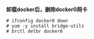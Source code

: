 **卸载docker后，删除docker0网卡**

```shell
# ifconfig docker0 down
# yum -y install bridge-utils
# brctl delbr docker0
```

